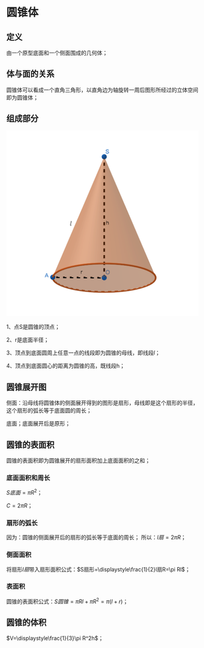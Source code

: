 # 圆锥体

## 定义
由一个原型底面和一个侧面围成的几何体；

## 体与面的关系
圆锥体可以看成一个直角三角形，以直角边为轴旋转一周后图形所经过的立体空间即为圆锥体；

## 组成部分
![](../images/圆锥体01.png)

1、点S是圆锥的顶点；

2、r是底面半径；

3、顶点到底面圆周上任意一点的线段即为圆锥的母线，即线段$l$；

4、顶点到底面圆心的距离为圆锥的高，既线段h；

## 圆锥展开图
侧面：沿母线将圆锥体的侧面展开得到的图形是扇形，母线即是这个扇形的半径，这个扇形的弧长等于底面圆的周长；

底面；底面展开后是原形；

## 圆锥的表面积
圆锥的表面积即为圆锥展开的扇形面积加上底面面积的之和；

### 底面面积和周长
$S底面 =\pi R^2$；

$C=2\pi R$；

### 扇形的弧长
因为：圆锥的侧面展开后的扇形的弧长等于底面的周长；
所以：$l扇=2\pi R$；

### 侧面面积
将扇形$l扇$带入扇形面积公式：$S扇形=\displaystyle\frac{1}{2}l扇R=\pi Rl$；

### 表面积
圆锥的表面积公式：$S圆锥=\pi Rl + \pi R^2 = \pi(l+r)$；

## 圆锥的体积
$V=\displaystyle\frac{1}{3}\pi R^2h$；

